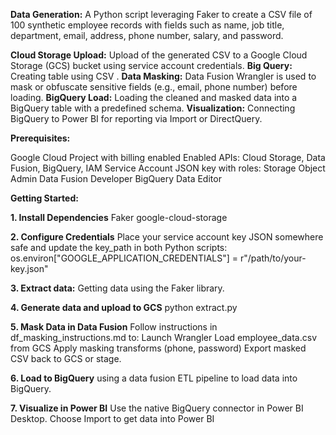 **Data Generation:** A Python script leveraging Faker to create a CSV file of 100 synthetic employee records with fields such as name, job title, department, email, address, phone number, salary, and password.

**Cloud Storage Upload:** Upload of the generated CSV to a Google Cloud Storage (GCS) bucket using service account credentials.
**Big Query:** Creating table using CSV .
**Data Masking:** Data Fusion Wrangler is used to mask or obfuscate sensitive fields (e.g., email, phone number) before loading.
**BigQuery Load:** Loading the cleaned and masked data into a BigQuery table with a predefined schema.
**Visualization:** Connecting BigQuery to Power BI for reporting via Import or DirectQuery.


**Prerequisites:**

Google Cloud Project with billing enabled
Enabled APIs: Cloud Storage, Data Fusion, BigQuery, IAM
Service Account JSON key with roles:
    Storage Object Admin
    Data Fusion Developer
    BigQuery Data Editor


**Getting Started:**

**1. Install Dependencies**
Faker
google-cloud-storage

**2. Configure Credentials**
Place your service account key JSON somewhere safe and update the key_path in both Python scripts:
os.environ["GOOGLE_APPLICATION_CREDENTIALS"] = r"/path/to/your-key.json"

**3. Extract data:**
Getting data using the Faker library.

**4. Generate data and upload to GCS**
python extract.py

**5. Mask Data in Data Fusion**
Follow instructions in df_masking_instructions.md to:
Launch Wrangler
Load employee_data.csv from GCS
Apply masking transforms (phone, password)
Export masked CSV back to GCS or stage.

**6. Load to BigQuery**
using a data fusion ETL pipeline to load data into BigQuery.

**7. Visualize in Power BI**
Use the native BigQuery connector in Power BI Desktop.
Choose Import to get data into Power BI
